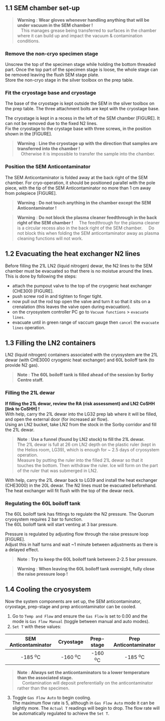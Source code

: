 ## 1.1 SEM chamber set-up
> **Warning** : **Wear gloves whenever handling anything that will be under vacuum in the SEM chamber !**  
> &nbsp;&nbsp; This manages grease being transferred to surfaces in the chamber where it can build up and impact the vacuum & contamination conditions.  

### Remove the non-cryo specimen stage
Unscrew the top of the specimen stage while holding the bottom threaded part. Once the top part of the specimen stage is loose, the whole stage can be removed leaving the flush SEM stage plate.  
Store the non-cryo stage in the silver toolbox on the prep table.
### Fit the cryostage base and cryostage
The base of the cryostage is kept outside the SEM in the silver toolbox on the prep table. The three attachment bolts are kept with the cryostage base.  

The cryostage is kept in a recess in the left of the SEM chamber [FIGURE]. It can not be removed due to the fixed N2 lines.  
Fix the cryostage to the crystage base with three screws, in the position shown in the [FIGURE].  

> **Warning** : **Line the cryostage up with the direction that samples are transferred into the chamber !**  
> &nbsp;&nbsp; Otherwise it is impossible to transfer the sample into the chamber.  

### Position the SEM Anticontaminator
The SEM Anticontaminator is folded away at the back right of the SEM chamber.
For cryo-operation, it should be positioned parallel with the pole piece, with the tip of the SEM Anticontaminator no more than 1 cm away from polepiece [FIGURE].  

> **Warning** : **Do not touch anything in the chamber except the SEM Anticontaminator !**

> **Warning** : **Do not block the plasma cleaner feedthrough in the back right of the SEM chamber !**
> &nbsp; &nbsp; The feedthrough for the plasma cleaner is a circular recess also in the back right of the SEM chamber. 
> &nbsp; &nbsp; Do not block this when folding the SEM anticontaminator away as plasma cleaning functions will not work.

## 1.2 Evacuating the heat exchanger N2 lines  
Before filling the 21L LN2 (liquid nitrogen) dewar, the N2 lines to the SEM chamber must be evacuated so that there is no moistue around the lines.  
This is done by following the steps:
  - attach the pumpout valve to the top of the cryogenic heat exchanger (CHE300) [FIGURE].  
  - push screw rod in and tighten to finger tight.  
  - now pull out the rod top open the valve and turn it so that it sits on a crenalation (this leaves the valve open during evacuation).  
  - on the cryosystem controller PC go to `Vacuum functions` > `evacuate lines`.  
  - evacuate until in green range of vaccum gauge then `cancel` the `evacuate lines` operation.  

## 1.3 Filling the LN2 containers
LN2 (liquid nitrogen) containers associated with the cryosystem are the 21L dewar (with CHE3000 cryogenic heat exchanger) and 60L boiloff tank (to provide N2 gas).  
> **Note**
> : **The 60L boiloff tank is filled ahead of the session by Sorby Centre staff.**  

### Filling the 21L dewar
**If filling the 21L dewar, review the RA (risk assessment) and LN2 CoSHH [link to CoSHH] !**  
With help, carry the 21L dewar into the LG32 prep lab where it will be filled, and open the external door (for increased air flow).  
Using an LN2 bucket, take LN2 from the stock in the Sorby corridor and fill the 21L dewar. 
> **Note** : **Use a funnel (found by LN2 stock) to fill the 21L dewar.**  
> The 21L dewar is full at 26 cm LN2 depth on the plastic ruler (kept in the Helios room, LG39), which is enough for ~ 2.5 days of cryosystem operation.  
> Measure by putting the ruler into the filled 21L dewar so that it touches the bottom. Then withdraw the ruler. Ice will form on the part of the ruler that was submerged in LN2.  

With help, carry the 21L dewar back to LG39 and install the heat exchanger (CHE3000) in the 20L dewar. The N2 lines must be evacuated beforehand.  
The heat exchanger will fit flush with the top of the dewar neck.  

### Regulating the 60L boiloff tank
The 60L boiloff tank has fittings to regulate the N2 pressure.
The Quorum cryosystem requires 2 bar to function.  
The 60L boiloff tank will start venting at 3 bar pressure.  

Pressure is regulated by adjusting flow through the raise pressure loop [FIGURE].  
Adjust this in half turns and wait ~1 minute between adjustments as there is a delayed effect.  

> **Note**
>  : **Try to keep the 60L boiloff tank between 2-2.5 bar pressure.**  

> **Warning**
> : **When leaving the 60L boiloff tank overnight, fully close the raise pressure loop !**

## 1.4 Cooling the cryosystem  
Now the system components are set up, the SEM anticontaminator, cryostage, prep-stage and prep anticontaminator can be cooled.

  1. Go to `Temp and Flow` and ensure the `Gas Flow` is set to 0.00 and the mode is `Gas Flow Manual` (toggle between manual and auto modes).  
  2. `Set T` with these values:  

| SEM Anticontaminator | Cryostage | Prep-stage | Prep Anticontaminator |  
| :---: | :---: | :---: | :---: | 
| -185 <sup>o</sup>C | -160 <sup>o</sup>C | -160 <sup>o</sup>C |  -185 <sup>o</sup>C |  

> **Note**
> : **Always set the anticontaminators to a lower temperature than the associated stage.**  
> &nbsp; &nbsp; Contamination will deposit preferentially on the anticontaminator rather than the specimen.  

  3. Toggle `Gas Flow Auto` to begin cooling.  
The maximum flow rate is 5, although in `Gas Flow Auto` mode it can be slightly more.
The `Actual T` readings will begin to drop. The flow rate will be automatically regulated to achieve the `Set T`.  
